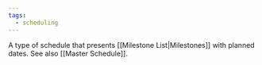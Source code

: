 ```yaml
---
tags:
  - scheduling
---
```

A type of schedule that presents [[Milestone List|Milestones]] with planned dates.
See also [[Master Schedule]].
